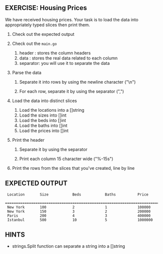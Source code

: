 ## EXERCISE: Housing Prices

 We have received housing prices. Your task is to load the data into
 appropriately typed slices then print them.

 1. Check out the expected output

 2. Check out the `main.go`

    1. header   : stores the column headers
    2. data     : stores the real data related to each column
    3. separator: you will use it to separate the data

 3. Parse the data

    1. Separate it into rows by using the newline character ("\n")

    2. For each row, separate it by using the separator (",")

 4. Load the data into distinct slices

    1. Load the locations into a []string
    2. Load the sizes into []int
    3. Load the beds into []int
    4. Load the baths into []int
    5. Load the prices into []int

 5. Print the header

    1. Separate it by using the separator

    2. Print each column 15 character wide ("%-15s")

 6. Print the rows from the slices that you've created, line by line


## EXPECTED OUTPUT
```
 Location       Size           Beds           Baths          Price
 ===========================================================================
 New York       100            2              1              100000
 New York       150            3              2              200000
 Paris          200            4              3              400000
 Istanbul       500            10             5              1000000
```

## HINTS

 + strings.Split function can separate a string into a []string